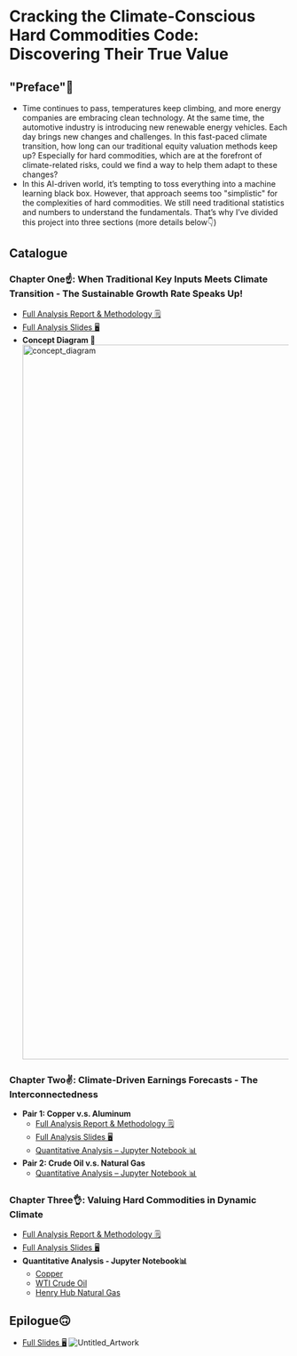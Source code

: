 # Cracking the Climate-Conscious Hard Commodities Code: Discovering Their True Value

## "Preface"📖
* Time continues to pass, temperatures keep climbing, and more energy companies are embracing clean technology. At the same time, the automotive industry is introducing new renewable energy vehicles. Each day brings new changes and challenges. In this fast-paced climate transition, how long can our traditional equity valuation methods keep up? Especially for hard commodities, which are at the forefront of climate-related risks, could we find a way to help them adapt to these changes?
* In this AI-driven world,  it’s tempting to toss everything into a machine learning black box.  However, that approach seems too "simplistic" for the complexities of hard commodities. We still need traditional statistics and numbers to understand the fundamentals. That’s why I’ve divided this project into three sections (more details below👇) 

## Catalogue
### Chapter One☝️: When Traditional Key Inputs Meets Climate Transition - The Sustainable Growth Rate Speaks Up!
   * [Full Analysis Report & Methodology 🗒️](https://github.com/florencex5/Hard_Commodities/blob/main/analysis_and_methodology/The_Sustainable_Growth_Rate_Analysis_and_Methodology.md)
   * [Full Analysis Slides 🖥️](https://github.com/florencex5/Hard_Commodities/blob/main/analysis_slides/The%20Sustainable%20Growth_finalVersion.pdf)
   * **Concept Diagram 😬**
    <img width="1286" alt="concept_diagram" src="https://github.com/florencex5/Hard_Commodities/assets/129706051/af30f7e5-ed59-490e-a1f5-418cfd0dad4c">

    
### Chapter Two✌️: Climate-Driven Earnings Forecasts - The Interconnectedness
* **Pair 1: Copper v.s. Aluminum**
  * [Full Analysis Report & Methodology 🗒️](https://github.com/florencex5/Hard_Commodities/blob/main/analysis_and_methodology/The_interconnectedness_new.md)
  * [Full Analysis Slides 🖥️](https://github.com/florencex5/Hard_Commodities/blob/main/analysis_slides/Interconnectedness_finalVersion2.pdf)
  * [Quantitative Analysis – Jupyter Notebook 📊](https://github.com/florencex5/Hard_Commodities/blob/main/Copper_and_Aluminium_analysis.ipynb)
* **Pair 2: Crude Oil v.s. Natural Gas**
  * [Quantitative Analysis – Jupyter Notebook 📊](https://github.com/florencex5/Hard_Commodities/blob/main/CrudeOil_and_NaturalGas_analysis.ipynb)  
### Chapter Three👌: Valuing Hard Commodities in Dynamic Climate
  * [Full Analysis Report & Methodology 🗒️](https://github.com/florencex5/Hard_Commodities/blob/main/analysis_and_methodology/Ch3_valuing_hard_commodities.md)
  * [Full Analysis Slides 🖥️](https://github.com/florencex5/Hard_Commodities/blob/main/analysis_slides/Valuation_finalVersion2.pdf)
  * **Quantitative Analysis - Jupyter Notebook📊**
    *  [Copper](https://github.com/florencex5/Hard_Commodities/blob/main/valuation_model_cop.ipynb)
    *  [WTI Crude Oil](https://github.com/florencex5/Hard_Commodities/blob/main/valuation_model_wti.ipynb)
    *  [Henry Hub Natural Gas](https://github.com/florencex5/Hard_Commodities/blob/main/valuation_model_ng.ipynb)
## Epilogue🙃

  * [Full Slides 🖥️](https://github.com/florencex5/Hard_Commodities/blob/main/analysis_slides/Epilogue.pdf)
![Untitled_Artwork](https://github.com/user-attachments/assets/9f2d2aec-baaf-4f3a-b3ab-10c42616fd1c)

